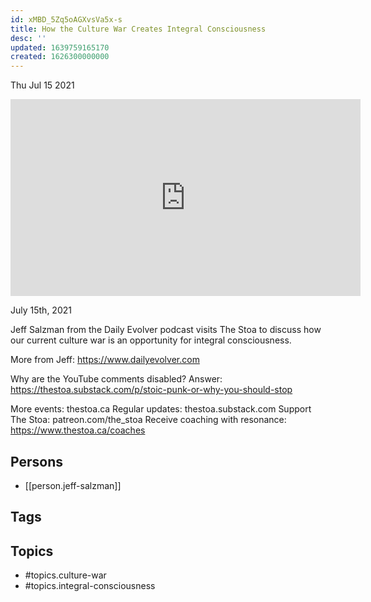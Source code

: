 ```yaml
---
id: xMBD_5Zq5oAGXvsVa5x-s
title: How the Culture War Creates Integral Consciousness
desc: ''
updated: 1639759165170
created: 1626300000000
---
```





Thu Jul 15 2021

<iframe width="560" height="315" src="https://www.youtube.com/embed/kojL30-izMY" title="How the Culture War Creates Integral Consciousness w/ Jeff Salzman" frameborder="0" allow="accelerometer; autoplay; clipboard-write; encrypted-media; gyroscope; picture-in-picture" allowfullscreen ></iframe>

July 15th, 2021

Jeff Salzman from the Daily Evolver podcast visits The Stoa to discuss how our current culture war is an opportunity for integral consciousness.

More from Jeff: https://www.dailyevolver.com

Why are the YouTube comments disabled? Answer: https://thestoa.substack.com/p/stoic-punk-or-why-you-should-stop

More events: thestoa.ca 
Regular updates: thestoa.substack.com 
Support The Stoa: patreon.com/the_stoa 
Receive coaching with resonance: https://www.thestoa.ca/coaches

## Persons

- [[person.jeff-salzman]]

## Tags



## Topics

- #topics.culture-war
- #topics.integral-consciousness

